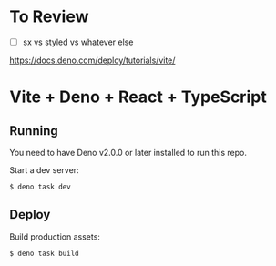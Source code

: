 # To Review
- [ ] sx vs styled vs whatever else


https://docs.deno.com/deploy/tutorials/vite/

# Vite + Deno + React + TypeScript

## Running

You need to have Deno v2.0.0 or later installed to run this repo.

Start a dev server:

```
$ deno task dev
```

## Deploy

Build production assets:

```
$ deno task build
```

